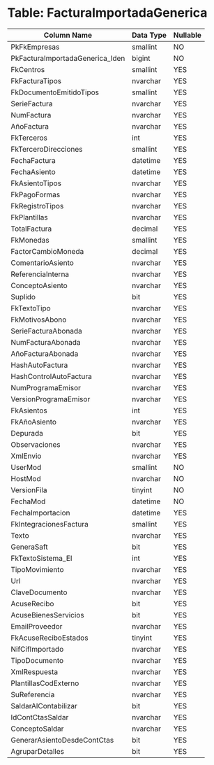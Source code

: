 # Table: FacturaImportadaGenerica

| Column Name | Data Type | Nullable |
|-------------|-----------|----------|
| PkFkEmpresas | smallint | NO |
| PkFacturaImportadaGenerica_Iden | bigint | NO |
| FkCentros | smallint | YES |
| FkFacturaTipos | nvarchar | YES |
| FkDocumentoEmitidoTipos | smallint | YES |
| SerieFactura | nvarchar | YES |
| NumFactura | nvarchar | YES |
| AñoFactura | nvarchar | YES |
| FkTerceros | int | YES |
| FkTerceroDirecciones | smallint | YES |
| FechaFactura | datetime | YES |
| FechaAsiento | datetime | YES |
| FkAsientoTipos | nvarchar | YES |
| FkPagoFormas | nvarchar | YES |
| FkRegistroTipos | nvarchar | YES |
| FkPlantillas | nvarchar | YES |
| TotalFactura | decimal | YES |
| FkMonedas | smallint | YES |
| FactorCambioMoneda | decimal | YES |
| ComentarioAsiento | nvarchar | YES |
| ReferenciaInterna | nvarchar | YES |
| ConceptoAsiento | nvarchar | YES |
| Suplido | bit | YES |
| FkTextoTipo | nvarchar | YES |
| FkMotivosAbono | nvarchar | YES |
| SerieFacturaAbonada | nvarchar | YES |
| NumFacturaAbonada | nvarchar | YES |
| AñoFacturaAbonada | nvarchar | YES |
| HashAutoFactura | nvarchar | YES |
| HashControlAutoFactura | nvarchar | YES |
| NumProgramaEmisor | nvarchar | YES |
| VersionProgramaEmisor | nvarchar | YES |
| FkAsientos | int | YES |
| FkAñoAsiento | nvarchar | YES |
| Depurada | bit | YES |
| Observaciones | nvarchar | YES |
| XmlEnvio | nvarchar | YES |
| UserMod | smallint | NO |
| HostMod | nvarchar | NO |
| VersionFila | tinyint | NO |
| FechaMod | datetime | NO |
| FechaImportacion | datetime | YES |
| FkIntegracionesFactura | smallint | YES |
| Texto | nvarchar | YES |
| GeneraSaft | bit | YES |
| FkTextoSistema_EI | int | YES |
| TipoMovimiento | nvarchar | YES |
| Url | nvarchar | YES |
| ClaveDocumento | nvarchar | YES |
| AcuseRecibo | bit | YES |
| AcuseBienesServicios | bit | YES |
| EmailProveedor | nvarchar | YES |
| FkAcuseReciboEstados | tinyint | YES |
| NifCifImportado | nvarchar | YES |
| TipoDocumento | nvarchar | YES |
| XmlRespuesta | nvarchar | YES |
| PlantillasCodExterno | nvarchar | YES |
| SuReferencia | nvarchar | YES |
| SaldarAlContabilizar | bit | YES |
| IdContCtasSaldar | nvarchar | YES |
| ConceptoSaldar | nvarchar | YES |
| GenerarAsientoDesdeContCtas | bit | YES |
| AgruparDetalles | bit | YES |
